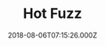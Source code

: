 ---
title: "Hot Fuzz"
year: 2007
date: 2018-08-06T07:15:26.000Z
permalink: /almanac/movies/2018-08-06-hot-fuzz/index.html
rating: 3
---